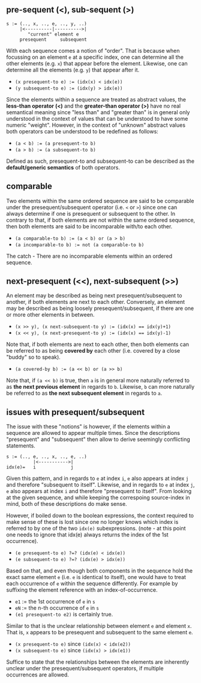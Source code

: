 
<!-- ======================================================================= -->
## pre-sequent (<), sub-sequent (>)

```
s := (.., x, .., e, .., y, ..)
     |<----------|---------->|
        "current" element e
     presequent     subsequent
```

With each sequence comes a notion of "order". That is because when focussing
on an element `e` at a specific index, one can determine all the other elements
(e.g. `x`) that appear before the element. Likewise, one can determine all the
elements (e.g. `y`) that appear after it.

* `(x presequent-to e) := (idx(x) < idx(e))`
* `(y subsequent-to e) := (idx(y) > idx(e))`

Since the elements within a sequence are treated as abstract values, the
**less-than operator (<)** and the **greater-than operator (>)** have no real
semantical meaning since "less than" and "greater than" is in general only
understood in the context of values that can be understood to have some numeric
"weight". However, in the context of "unknown" abstract values both operators
can be understood to be redefined as follows:

* `(a < b) := (a presequent-to b)`
* `(a > b) := (a subsequent-to b)`

Defined as such, presequent-to and subsequent-to can be described as the
**default/generic semantics** of both operators.

<!-- ======================================================================= -->
## comparable

Two elements within the same ordered sequence are said to be comparable under
the presequent/subsequent operator (i.e. `<` or `>`) since one can always
determine if one is presequent or subsequent to the other. In contrary to that,
if both elements are not within the same ordered sequence, then both elements
are said to be incomparable with/to each other.

* `(a comparable-to b) := (a < b) or (a > b)`
* `(a incomparable-to b) := not (a comparable-to b)`

The catch - There are no incomparable elements within an ordered sequence.

<!-- ======================================================================= -->
## next-presequent (<<), next-subsequent (>>)

An element may be described as being next presequent/subsequent to another, if
both elements are next to each other. Conversely, an element may be described
as being loosely presequent/subsequent, if there are one or more other elements
in between.

* `(x >> y), (x next-subsequent-to y) := (idx(x) == idx(y)+1)`
* `(x << y), (x next-presequent-to y) := (idx(x) == idx(y)-1)`

Note that, if both elements are next to each other, then both elements can be
referred to as being **covered by** each other (i.e. covered by a close "buddy"
so to speak).

* `(a covered-by b) := (a << b) or (a >> b)`

Note that, if `(a << b)` is true, then `a` is in general more naturally referred
to as **the next previous element** in regards to `b`. Likewise, `b` can more
naturally be referred to as **the next subsequent element** in regards to `a`.

<!-- ======================================================================= -->
## issues with presequent/subsequent

The issue with these "notions" is however, if the elements within a sequence
are allowed to appear multiple times. Since the descriptions "presequent" and
"subsequent" then allow to derive seemingly conflicting statements.

```
s := (.., e, .., x, .., e, ..)
          |<----------->|
idx(e)=   i             j
```

Given this pattern, and in regards to `e` at index `i`, `e` also appears at
index `j` and therefore "subsequent to itself". Likewise, and in regards to
`e` at index `j`, `e` also appears at index `i` and therefore "presequent to
itself". From looking at the given sequence, and while keeping the correspoing
source-index in mind, both of these descriptions do make sense.

However, if boiled down to the boolean expressions, the context required to
make sense of these is lost since one no longer knows which index is referred
to by one of the two `idx(e)` subexpressions. (note - at this point one needs
to ignore that idx(e) always returns the index of the 1st occurrence).

* `(e presequent-to e) ?=? (idx(e) < idx(e))`
* `(e subsequent-to e) ?=? (idx(e) > idx(e))`

Based on that, and even though both components in the sequence hold the exact
same element `e` (i.e. `e` is identical to itself), one would have to treat
each occurrence of `e` within the sequence differently. For example by
suffixing the element reference with an index-of-occurrence.

* `e1` := the 1st occurrence of `e` in `s`
* `eN` := the n-th occurrence of `e` in `s`
* `(e1 presequent-to e2)` is certainly true.

Similar to that is the unclear relationship between element `e` and element `x`.
That is, `x` appears to be presequent and subsequent to the same element `e`.

* `(x presequent-to e)` since `(idx(x) < idx(e2))`
* `(x subsequent-to e)` since `(idx(x) > idx(e1))`

Suffice to state that the relationships between the elements are inherently
unclear under the presequent/subsequent operators, if multiple occurrences
are allowed.
